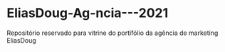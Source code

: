 # EliasDoug-Ag-ncia---2021
Repositório reservado para vitrine do portifólio da agência de marketing EliasDoug

